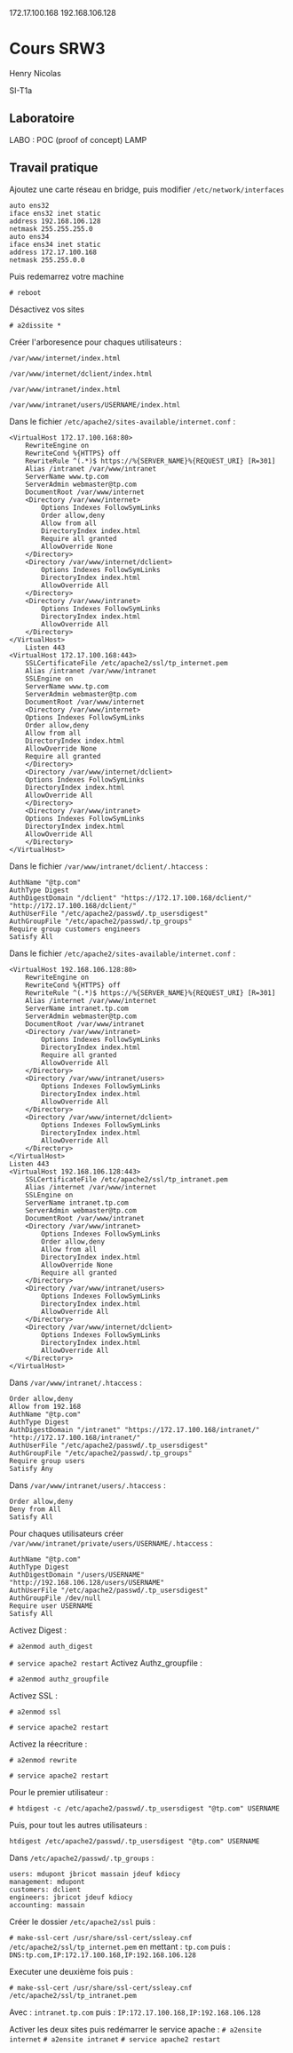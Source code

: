 172.17.100.168
192.168.106.128

# Cours SRW3

Henry Nicolas

SI-T1a

## Laboratoire

LABO : POC (proof of concept) LAMP

## Travail pratique

Ajoutez une carte réseau en bridge, puis modifier `/etc/network/interfaces`

```
auto ens32
iface ens32 inet static
address 192.168.106.128
netmask 255.255.255.0
auto ens34
iface ens34 inet static
address 172.17.100.168
netmask 255.255.0.0
```

Puis redemarrez votre machine

`# reboot`

Désactivez vos sites 

`# a2dissite *`

Créer l'arboresence pour chaques utilisateurs :

`/var/www/internet/index.html`

`/var/www/internet/dclient/index.html`

`/var/www/intranet/index.html`

`/var/www/intranet/users/USERNAME/index.html`

Dans le fichier `/etc/apache2/sites-available/internet.conf` :

```
<VirtualHost 172.17.100.168:80>
    RewriteEngine on
    RewriteCond %{HTTPS} off
    RewriteRule ^(.*)$ https://%{SERVER_NAME}%{REQUEST_URI} [R=301]
    Alias /intranet /var/www/intranet
    ServerName www.tp.com
    ServerAdmin webmaster@tp.com
    DocumentRoot /var/www/internet
    <Directory /var/www/internet>
        Options Indexes FollowSymLinks
        Order allow,deny
        Allow from all
        DirectoryIndex index.html
        Require all granted
        AllowOverride None
    </Directory>
    <Directory /var/www/internet/dclient>
        Options Indexes FollowSymLinks
        DirectoryIndex index.html
        AllowOverride All
    </Directory>
    <Directory /var/www/intranet>
        Options Indexes FollowSymLinks
        DirectoryIndex index.html
        AllowOverride All
    </Directory>
</VirtualHost>
    Listen 443
<VirtualHost 172.17.100.168:443>
    SSLCertificateFile /etc/apache2/ssl/tp_internet.pem
    Alias /intranet /var/www/intranet
    SSLEngine on
    ServerName www.tp.com
    ServerAdmin webmaster@tp.com
    DocumentRoot /var/www/internet
    <Directory /var/www/internet>
    Options Indexes FollowSymLinks
    Order allow,deny
    Allow from all
    DirectoryIndex index.html
    AllowOverride None
    Require all granted
    </Directory>
    <Directory /var/www/internet/dclient>
    Options Indexes FollowSymLinks
    DirectoryIndex index.html
    AllowOverride All
    </Directory>
    <Directory /var/www/intranet>
    Options Indexes FollowSymLinks
    DirectoryIndex index.html
    AllowOverride All
    </Directory>
</VirtualHost>
```

Dans le fichier `/var/www/intranet/dclient/.htaccess` :

```
AuthName "@tp.com"
AuthType Digest
AuthDigestDomain "/dclient" "https://172.17.100.168/dclient/" "http://172.17.100.168/dclient/"
AuthUserFile "/etc/apache2/passwd/.tp_usersdigest"
AuthGroupFile "/etc/apache2/passwd/.tp_groups"
Require group customers engineers
Satisfy All
```

Dans le fichier `/etc/apache2/sites-available/internet.conf` :

```
<VirtualHost 192.168.106.128:80>
    RewriteEngine on
    RewriteCond %{HTTPS} off
    RewriteRule ^(.*)$ https://%{SERVER_NAME}%{REQUEST_URI} [R=301]
    Alias /internet /var/www/internet
    ServerName intranet.tp.com
    ServerAdmin webmaster@tp.com
    DocumentRoot /var/www/intranet
    <Directory /var/www/intranet>
        Options Indexes FollowSymLinks
        DirectoryIndex index.html
        Require all granted
        AllowOverride All
    </Directory>
    <Directory /var/www/intranet/users>
        Options Indexes FollowSymLinks
        DirectoryIndex index.html
        AllowOverride All
    </Directory>
    <Directory /var/www/internet/dclient>
        Options Indexes FollowSymLinks
        DirectoryIndex index.html
        AllowOverride All
    </Directory>
</VirtualHost>
Listen 443
<VirtualHost 192.168.106.128:443>
    SSLCertificateFile /etc/apache2/ssl/tp_intranet.pem
    Alias /internet /var/www/internet
    SSLEngine on
    ServerName intranet.tp.com
    ServerAdmin webmaster@tp.com
    DocumentRoot /var/www/intranet
    <Directory /var/www/intranet>
        Options Indexes FollowSymLinks
        Order allow,deny
        Allow from all
        DirectoryIndex index.html
        AllowOverride None
        Require all granted
    </Directory>
    <Directory /var/www/intranet/users>
        Options Indexes FollowSymLinks
        DirectoryIndex index.html
        AllowOverride All
    </Directory>
    <Directory /var/www/internet/dclient>
        Options Indexes FollowSymLinks
        DirectoryIndex index.html
        AllowOverride All
    </Directory>
</VirtualHost>
```

Dans `/var/www/intranet/.htaccess` :

```
Order allow,deny
Allow from 192.168
AuthName "@tp.com"
AuthType Digest
AuthDigestDomain "/intranet" "https://172.17.100.168/intranet/" "http://172.17.100.168/intranet/"
AuthUserFile "/etc/apache2/passwd/.tp_usersdigest"
AuthGroupFile "/etc/apache2/passwd/.tp_groups"
Require group users
Satisfy Any
```

Dans `/var/www/intranet/users/.htaccess` :

```
Order allow,deny
Deny from All
Satisfy All
```

Pour chaques utilisateurs créer `/var/www/intranet/private/users/USERNAME/.htaccess` :

```
AuthName "@tp.com"
AuthType Digest
AuthDigestDomain "/users/USERNAME" "http://192.168.106.128/users/USERNAME"
AuthUserFile "/etc/apache2/passwd/.tp_usersdigest"
AuthGroupFile /dev/null
Require user USERNAME
Satisfy All
```

Activez Digest :

`# a2enmod auth_digest`

`# service apache2 restart`
Activez Authz_groupfile : 

`# a2enmod authz_groupfile`


Activez SSL :

`# a2enmod ssl`

`# service apache2 restart`

Activez la réecriture : 

`# a2enmod rewrite`

`# service apache2 restart`

Pour le premier utilisateur :

`# htdigest -c /etc/apache2/passwd/.tp_usersdigest "@tp.com" USERNAME`

Puis, pour tout les autres utilisateurs :

`htdigest /etc/apache2/passwd/.tp_usersdigest "@tp.com" USERNAME`

Dans `/etc/apache2/passwd/.tp_groups` :

```
users: mdupont jbricot massain jdeuf kdiocy
management: mdupont
customers: dclient
engineers: jbricot jdeuf kdiocy
accounting: massain
```

Créer le dossier `/etc/apache2/ssl` puis :

`# make-ssl-cert /usr/share/ssl-cert/ssleay.cnf /etc/apache2/ssl/tp_internet.pem` en mettant : `tp.com` puis : `DNS:tp.com,IP:172.17.100.168,IP:192.168.106.128`

Executer une deuxième fois puis :

`# make-ssl-cert /usr/share/ssl-cert/ssleay.cnf /etc/apache2/ssl/tp_intranet.pem`

Avec : `intranet.tp.com` puis : `IP:172.17.100.168,IP:192.168.106.128`

Activer les deux sites puis redémarrer le service apache :
`# a2ensite internet`
`# a2ensite intranet`
`# service apache2 restart`